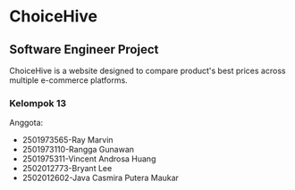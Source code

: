 # ChoiceHive
## Software Engineer Project
ChoiceHive is a website designed to compare product's best prices across multiple e-commerce platforms.
### Kelompok 13
Anggota:
- 2501973565-Ray Marvin
- 2501973110-Rangga Gunawan
- 2501975311-Vincent Androsa Huang
- 2502012773-Bryant Lee
- 2502012602-Java Casmira Putera Maukar
